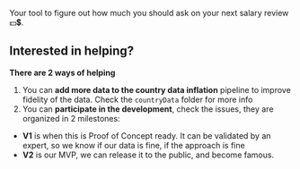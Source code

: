 Your tool to figure out how much you should ask on your next salary review 💵💲.

## Interested in helping?

**There are 2 ways of helping**
1. You can **add more data to the country data inflation** pipeline to improve fidelity of the data. Check the `countryData` folder for more info
2. You can **participate in the development**, check the issues, they are organized in 2 milestones:
 -  **V1** is when this is Proof of Concept ready. It can be validated by an expert, so we know if our data is fine, if the approach is fine
 -  **V2** is our MVP, we can release it to the public, and become famous.
